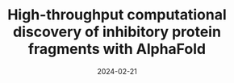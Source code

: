 ---
title: "High-throughput computational discovery of inhibitory protein fragments with AlphaFold"
date: "2024-02-21"
authors: "Savinov A, Swanson S, Keating AE, Li GW"
reviewers: "San Felipe CJ, Bajaj P, Fraser JS"
image: "/static/img/reviews/2024_savinov.png"

peer-review:
 - biorxiv_version: "2023.12.19.572389v1"
 - disqus: "2xsgb7k"
---